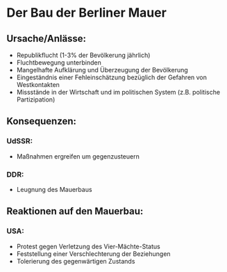 Der Bau der Berliner Mauer
==========================

Ursache/Anlässe:
----------------

-   Republikflucht (1-3% der Bevölkerung jährlich)
-   Fluchtbewegung unterbinden
-   Mangelhafte Aufklärung und Überzeugung der Bevölkerung
-   Eingeständnis einer Fehleinschätzung bezüglich der Gefahren von
    Westkontakten
-   Missstände in der Wirtschaft und im politischen System (z.B.
    politische Partizipation)

Konsequenzen:
-------------

### UdSSR:

-   Maßnahmen ergreifen um gegenzusteuern

### DDR:

-   Leugnung des Mauerbaus

Reaktionen auf den Mauerbau:
----------------------------

### USA:

-   Protest gegen Verletzung des Vier-Mächte-Status
-   Feststellung einer Verschlechterung der Beziehungen
-   Tolerierung des gegenwärtigen Zustands

